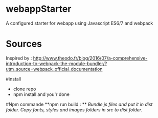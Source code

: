 # webappStarter
A configured starter for webapp using Javascript ES6/7 and webpack

# Sources
Inspired by : http://www.theodo.fr/blog/2016/07/a-comprehensive-introduction-to-webpack-the-module-bundler/?utm_source=webpack_official_documentation

#install 
 * clone repo
 * npm install
 and you'r done
 
#Npm commande
**npm run build : ** *Bundle js files and put it in dist folder. Copy fonts, styles and images folders in src to dist folder.*
